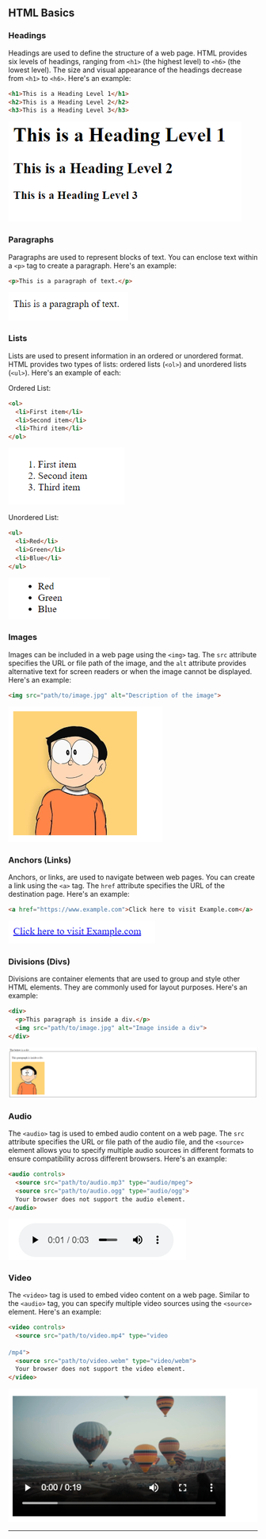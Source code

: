 
## HTML Basics

### Headings
Headings are used to define the structure of a web page. HTML provides six levels of headings, ranging from `<h1>` (the highest level) to `<h6>` (the lowest level). The size and visual appearance of the headings decrease from `<h1>` to `<h6>`. Here's an example:

```html
<h1>This is a Heading Level 1</h1>
<h2>This is a Heading Level 2</h2>
<h3>This is a Heading Level 3</h3>
```
![Heading](images/heading.png)

### Paragraphs
Paragraphs are used to represent blocks of text. You can enclose text within a `<p>` tag to create a paragraph. Here's an example:

```html
<p>This is a paragraph of text.</p>
```
![Heading](images/paragraph.png)

### Lists
Lists are used to present information in an ordered or unordered format. HTML provides two types of lists: ordered lists (`<ol>`) and unordered lists (`<ul>`). Here's an example of each:

Ordered List:
```html
<ol>
  <li>First item</li>
  <li>Second item</li>
  <li>Third item</li>
</ol>
```
![Heading](images/ol.png)

Unordered List:
```html
<ul>
  <li>Red</li>
  <li>Green</li>
  <li>Blue</li>
</ul>
```
![Heading](images/ul.png)

### Images
Images can be included in a web page using the `<img>` tag. The `src` attribute specifies the URL or file path of the image, and the `alt` attribute provides alternative text for screen readers or when the image cannot be displayed. Here's an example:

```html
<img src="path/to/image.jpg" alt="Description of the image">
```
![Heading](images/img.png)

### Anchors (Links)
Anchors, or links, are used to navigate between web pages. You can create a link using the `<a>` tag. The `href` attribute specifies the URL of the destination page. Here's an example:

```html
<a href="https://www.example.com">Click here to visit Example.com</a>
```
![Heading](images/anchor.png)

### Divisions (Divs)
Divisions are container elements that are used to group and style other HTML elements. They are commonly used for layout purposes. Here's an example:

```html
<div>
  <p>This paragraph is inside a div.</p>
  <img src="path/to/image.jpg" alt="Image inside a div">
</div>
```
![Heading](images/div.png)

### Audio
The `<audio>` tag is used to embed audio content on a web page. The `src` attribute specifies the URL or file path of the audio file, and the `<source>` element allows you to specify multiple audio sources in different formats to ensure compatibility across different browsers. Here's an example:

```html
<audio controls>
  <source src="path/to/audio.mp3" type="audio/mpeg">
  <source src="path/to/audio.ogg" type="audio/ogg">
  Your browser does not support the audio element.
</audio>
```
![audio](images/audio.png)

### Video
The `<video>` tag is used to embed video content on a web page. Similar to the `<audio>` tag, you can specify multiple video sources using the `<source>` element. Here's an example:

```html
<video controls>
  <source src="path/to/video.mp4" type="video

/mp4">
  <source src="path/to/video.webm" type="video/webm">
  Your browser does not support the video element.
</video>
```
![Video](images/video.png)


---